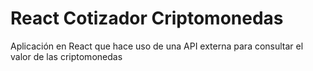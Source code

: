 # React Cotizador Criptomonedas

Aplicación en React que hace uso de una API externa para consultar el valor de las criptomonedas
